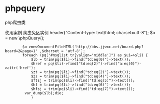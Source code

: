 # phpquery
php爬虫类


使用案例
   爬虫兔区实例
		header("Content-type: text/html; charset=utf-8");
		$o = new \phpQuery();
	
            $o->newDocumentFileHTML('http://bbs.jjwxc.net/board.php?board=2&page=1' ,$charset = 'utf-8');
            foreach (pq("#msglist tr[valign='middle']") as $ui=>$li) {
                $lb = trim(pq($li)->find("td:eq(0)")->text());
				$href = pq($li)->find("td:eq(2)")->find("a:eq(0)")->attr('href');
				$zt = trim(pq($li)->find("td:eq(2)")->text());
                $zz = trim(pq($li)->find("td:eq(4)")->text());
                $ftsj = trim(pq($li)->find("td:eq(5)")->text());
                $hf = trim(pq($li)->find("td:eq(6)")->text());
                $hfsj = trim(pq($li)->find("td:eq(7)")->text());
		     var_dump($lb);die;
				}
		
		
